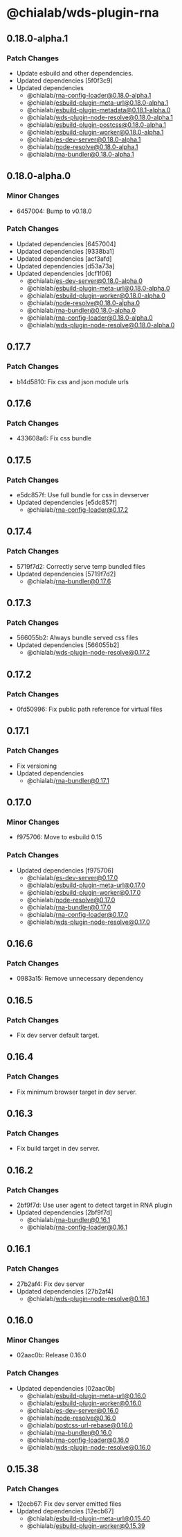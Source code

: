 # @chialab/wds-plugin-rna

## 0.18.0-alpha.1

### Patch Changes

- Update esbuild and other dependencies.
- Updated dependencies [5f0f3c9]
- Updated dependencies
  - @chialab/rna-config-loader@0.18.0-alpha.1
  - @chialab/esbuild-plugin-meta-url@0.18.0-alpha.1
  - @chialab/esbuild-plugin-metadata@0.18.1-alpha.0
  - @chialab/wds-plugin-node-resolve@0.18.0-alpha.1
  - @chialab/esbuild-plugin-postcss@0.18.0-alpha.1
  - @chialab/esbuild-plugin-worker@0.18.0-alpha.1
  - @chialab/es-dev-server@0.18.0-alpha.1
  - @chialab/node-resolve@0.18.0-alpha.1
  - @chialab/rna-bundler@0.18.0-alpha.1

## 0.18.0-alpha.0

### Minor Changes

- 6457004: Bump to v0.18.0

### Patch Changes

- Updated dependencies [6457004]
- Updated dependencies [9338ba1]
- Updated dependencies [acf3afd]
- Updated dependencies [d53a73a]
- Updated dependencies [dcf1f06]
  - @chialab/es-dev-server@0.18.0-alpha.0
  - @chialab/esbuild-plugin-meta-url@0.18.0-alpha.0
  - @chialab/esbuild-plugin-worker@0.18.0-alpha.0
  - @chialab/node-resolve@0.18.0-alpha.0
  - @chialab/rna-bundler@0.18.0-alpha.0
  - @chialab/rna-config-loader@0.18.0-alpha.0
  - @chialab/wds-plugin-node-resolve@0.18.0-alpha.0

## 0.17.7

### Patch Changes

- b14d5810: Fix css and json module urls

## 0.17.6

### Patch Changes

- 433608a6: Fix css bundle

## 0.17.5

### Patch Changes

- e5dc857f: Use full bundle for css in devserver
- Updated dependencies [e5dc857f]
  - @chialab/rna-config-loader@0.17.2

## 0.17.4

### Patch Changes

- 5719f7d2: Correctly serve temp bundled files
- Updated dependencies [5719f7d2]
  - @chialab/rna-bundler@0.17.6

## 0.17.3

### Patch Changes

- 566055b2: Always bundle served css files
- Updated dependencies [566055b2]
  - @chialab/wds-plugin-node-resolve@0.17.2

## 0.17.2

### Patch Changes

- 0fd50996: Fix public path reference for virtual files

## 0.17.1

### Patch Changes

- Fix versioning
- Updated dependencies
  - @chialab/rna-bundler@0.17.1

## 0.17.0

### Minor Changes

- f975706: Move to esbuild 0.15

### Patch Changes

- Updated dependencies [f975706]
  - @chialab/es-dev-server@0.17.0
  - @chialab/esbuild-plugin-meta-url@0.17.0
  - @chialab/esbuild-plugin-worker@0.17.0
  - @chialab/node-resolve@0.17.0
  - @chialab/rna-bundler@0.17.0
  - @chialab/rna-config-loader@0.17.0
  - @chialab/wds-plugin-node-resolve@0.17.0

## 0.16.6

### Patch Changes

- 0983a15: Remove unnecessary dependency

## 0.16.5

### Patch Changes

- Fix dev server default target.

## 0.16.4

### Patch Changes

- Fix minimum browser target in dev server.

## 0.16.3

### Patch Changes

- Fix build target in dev server.

## 0.16.2

### Patch Changes

- 2bf9f7d: Use user agent to detect target in RNA plugin
- Updated dependencies [2bf9f7d]
  - @chialab/rna-bundler@0.16.1
  - @chialab/rna-config-loader@0.16.1

## 0.16.1

### Patch Changes

- 27b2af4: Fix dev server
- Updated dependencies [27b2af4]
  - @chialab/wds-plugin-node-resolve@0.16.1

## 0.16.0

### Minor Changes

- 02aac0b: Release 0.16.0

### Patch Changes

- Updated dependencies [02aac0b]
  - @chialab/esbuild-plugin-meta-url@0.16.0
  - @chialab/esbuild-plugin-worker@0.16.0
  - @chialab/es-dev-server@0.16.0
  - @chialab/node-resolve@0.16.0
  - @chialab/postcss-url-rebase@0.16.0
  - @chialab/rna-bundler@0.16.0
  - @chialab/rna-config-loader@0.16.0
  - @chialab/wds-plugin-node-resolve@0.16.0

## 0.15.38

### Patch Changes

- 12ecb67: Fix dev server emitted files
- Updated dependencies [12ecb67]
  - @chialab/esbuild-plugin-meta-url@0.15.40
  - @chialab/esbuild-plugin-worker@0.15.39
